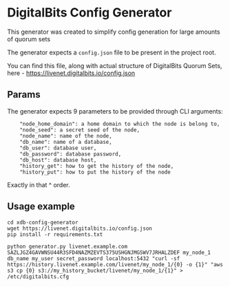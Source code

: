 # DigitalBits Config Generator

This generator was created to simplify config generation for large amounts of quorum sets

The generator expects a `config.json` file to be present in the project root. 

You can find this file, along with actual structure of DigitalBits Quorum Sets, here - https://livenet.digitalbits.io/config.json

## Params

The generator expects 9 parameters to be provided through CLI arguments:
```
    "node_home_domain": a home domain to which the node is belong to,
    "node_seed": a secret seed of the node, 
    "node_name": name of the node,
    "db_name": name of a database, 
    "db_user": database user, 
    "db_password": database password, 
    "db_host": database host, 
    "history_get": how to get the history of the node,
    "history_put": how to put the history of the node
```
Exactly in that ^ order.


## Usage example
```
cd xdb-config-generator
wget https://livenet.digitalbits.io/config.json
pip install -r requirements.txt

python generator.py livenet.example.com SAZLJGZ4GAVWNSU44R3SFD4NAZMZEVTS375USHGNJMGSWV7JRHALZDEF my_node_1 db_name my_user secret_password localhost:5432 "curl -sf https://history.livenet.example.com/livenet/my_node_1/{0} -o {1}" "aws s3 cp {0} s3://my_history_bucket/livenet/my_node_1/{1}" > /etc/digitalbits.cfg
```